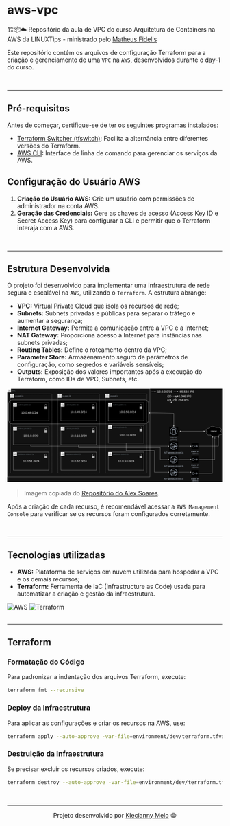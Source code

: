 # aws-vpc

🏗️📦☁️ Repositório da aula de VPC do curso Arquitetura de Containers na AWS da LINUXTips - ministrado pelo [Matheus Fidelis](https://github.com/msfidelis)

Este repositório contém os arquivos de configuração Terraform para a criação e gerenciamento de uma `VPC` na `AWS`, desenvolvidos durante o day-1 do curso.

<br>

---

## Pré-requisitos

Antes de começar, certifique-se de ter os seguintes programas instalados:

- [Terraform Switcher (tfswitch)](https://tfswitch.warrensbox.com/Install/): Facilita a alternância entre diferentes versões do Terraform.
- [AWS CLI](https://docs.aws.amazon.com/pt_br/cli/latest/userguide/getting-started-install.html): Interface de linha de comando para gerenciar os serviços da AWS.

## Configuração do Usuário AWS

<ol>
    <li><b>Criação do Usuário AWS:</b> Crie um usuário com permissões de administrador na conta AWS.</li>
    <li><b>Geração das Credenciais:</b> Gere as chaves de acesso (Access Key ID e Secret Access Key) para configurar a CLI e permitir que o Terraform interaja com a AWS.</li>
</ol>

<br>

---

## Estrutura Desenvolvida

O projeto foi desenvolvido para implementar uma infraestrutura de rede segura e escalável na `AWS`, utilizando o `Terraform`. A estrutura abrange:

<ul>
    <li><b>VPC:</b> Virtual Private Cloud que isola os recursos de rede;</li>
    <li><b>Subnets:</b> Subnets privadas e públicas para separar o tráfego e aumentar a segurança;</li>
    <li><b>Internet Gateway:</b> Permite a comunicação entre a VPC e a Internet;</li>
    <li><b>NAT Gateway:</b> Proporciona acesso à Internet para instâncias nas subnets privadas;</li>
    <li><b>Routing Tables:</b> Define o roteamento dentro da VPC;</li>
    <li><b>Parameter Store:</b> Armazenamento seguro de parâmetros de configuração, como segredos e variáveis sensíveis;</li>
    <li><b>Outputs:</b> Exposição dos valores importantes após a execução do Terraform, como IDs de VPC, Subnets, etc.</li>
</ul>

![VPC](docs/vpc.png)

> Imagem copiada do [Repositório do Alex Soares](https://github.com/So4resAlex/aws-containers-vpc).

Após a criação de cada recurso, é recomendável acessar a `AWS Management Console` para verificar se os recursos foram configurados corretamente.

<br>

---

## Tecnologias utilizadas

<ul>
    <li><b>AWS:</b> Plataforma de serviços em nuvem utilizada para hospedar a VPC e os demais recursos;</li>
    <li><b>Terraform:</b> Ferramenta de IaC (Infrastructure as Code) usada para automatizar a criação e gestão da infraestrutura.</li>
</ul>

<div>
<img title="AWS" alt="AWS" height="80" width="80" src="https://cdn.jsdelivr.net/gh/devicons/devicon@latest/icons/amazonwebservices/amazonwebservices-original-wordmark.svg" /> <img title="Terraform" alt="Terraform" height="80" width="80" src="https://cdn.jsdelivr.net/gh/devicons/devicon@latest/icons/terraform/terraform-original.svg" />
</div>

<br>

---

## Terraform

### Formatação do Código

Para padronizar a indentação dos arquivos Terraform, execute:

```bash
terraform fmt --recursive
```

### Deploy da Infraestrutura

Para aplicar as configurações e criar os recursos na AWS, use:

```bash
terraform apply --auto-approve -var-file=environment/dev/terraform.tfvars
```

### Destruição da Infraestrutura

Se precisar excluir os recursos criados, execute:

```bash
terraform destroy --auto-approve -var-file=environment/dev/terraform.tfvars
```

<br>

---

<p align="center">Projeto desenvolvido por <a href="https://www.linkedin.com/in/kecbm/">Klecianny Melo</a> 😁</p>

